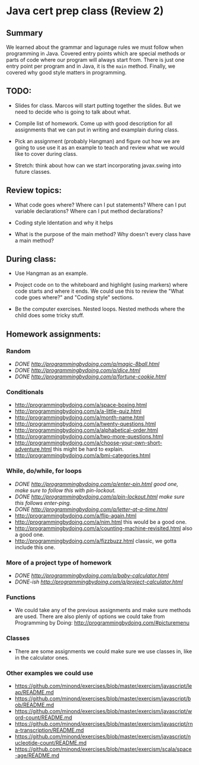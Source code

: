 # Java cert prep class (Review 2)

## Summary

We learned about the grammar and lagunage rules we must follow when programming
in Java. Covered entry points which are special methods or parts of code where
our program will always start from. There is just one entry point per program
and in Java, it is the `main` method. Finally, we covered why good style
matters in programming.

## TODO:

- Slides for class. Marcos will start putting together the slides. But we need
  to decide who is going to talk about what.

- Compile list of homework. Come up with good description for all assignments
  that we can put in writing and examplain during class.

- Pick an assignment (probably Hangman) and figure out how we are going to use
  use it as an example to teach and review what we would like to cover during
  class.

- Stretch: think about how can we start incorporating javax.swing into future
  classes.


## Review topics:

- What code goes where?
  Where can I put statements?
  Where can I put variable declarations?
  Where can I put method declarations?

- Coding style
  Identation and why it helps

- What is the purpose of the main method?
  Why doesn't every class have a main method?


## During class:

- Use Hangman as an example.

- Project code on to the whiteboard and highlight (using markers) where code
  starts and where it ends. We could use this to review the "What code goes
  where?" and "Coding style" sections.

- Be the computer exercises.
  Nested loops.
  Nested methods where the child does some tricky stuff.


## Homework assignments:

### Random

- _DONE http://programmingbydoing.com/a/magic-8ball.html_
- _DONE http://programmingbydoing.com/a/dice.html_
- _DONE http://programmingbydoing.com/a/fortune-cookie.html_

### Conditionals

- http://programmingbydoing.com/a/space-boxing.html
- http://programmingbydoing.com/a/a-little-quiz.html
- http://programmingbydoing.com/a/month-name.html
- http://programmingbydoing.com/a/twenty-questions.html
- http://programmingbydoing.com/a/alphabetical-order.html
- http://programmingbydoing.com/a/two-more-questions.html
- http://programmingbydoing.com/a/choose-your-own-short-adventure.html this might be hard to explain.
- http://programmingbydoing.com/a/bmi-categories.html

### While, do/while, for loops

- _DONE http://programmingbydoing.com/a/enter-pin.html good one, make sure to follow this with pin-lockout._
- _DONE http://programmingbydoing.com/a/pin-lockout.html make sure this follows enter-ping._
- _DONE http://programmingbydoing.com/a/letter-at-a-time.html_
- http://programmingbydoing.com/a/flip-again.html
- http://programmingbydoing.com/a/nim.html this would be a good one.
- http://programmingbydoing.com/a/counting-machine-revisited.html also a good one.
- http://programmingbydoing.com/a/fizzbuzz.html classic, we gotta include this one.

### More of a project type of homework

- _DONE http://programmingbydoing.com/a/baby-calculator.html_
- _DONE-ish http://programmingbydoing.com/a/project-calculator.html_

### Functions

- We could take any of the previous assignments and make sure methods are used.
  There are also plenly of options we could take from Programming by Doing:
  http://programmingbydoing.com/#picturemenu

### Classes

- There are some assignments we could make sure we use classes in, like in the
  calculator ones.

### Other examples we could use

- https://github.com/minond/exercises/blob/master/exercism/javascript/leap/README.md
- https://github.com/minond/exercises/blob/master/exercism/javascript/bob/README.md
- https://github.com/minond/exercises/blob/master/exercism/javascript/word-count/README.md
- https://github.com/minond/exercises/blob/master/exercism/javascript/rna-transcription/README.md
- https://github.com/minond/exercises/blob/master/exercism/javascript/nucleotide-count/README.md
- https://github.com/minond/exercises/blob/master/exercism/scala/space-age/README.md
